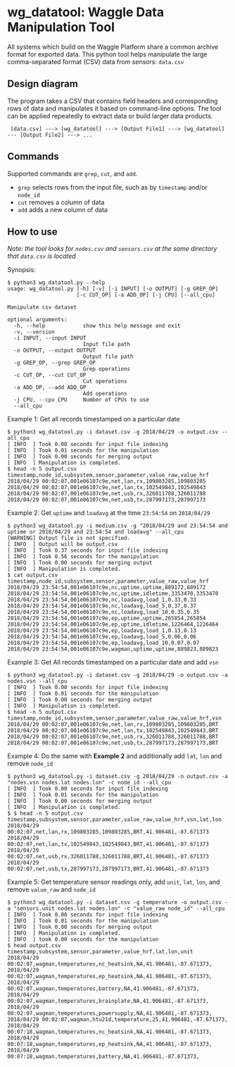 <!--
waggle_topic=/data_analysis/datatools,"wg_datatool: CSV Data Manipulation Tool"
-->

# wg_datatool: Waggle Data Manipulation Tool

All systems which build on the Waggle Platform share a common archive format for exported data.  This python tool helps manipulate the large comma-separated format (CSV) data from sensors: `data.csv`

## Design diagram

The program takes a CSV that contains field headers and corresponding rows of data and manipulates it based on command-line options. The tool can be applied repeatedly to extract data or build larger data products.

```
 [data.csv] ---> [wg_datatool] ---> [Output File1] ---> [wg_datatool] --- [Output File2] ---> ...
```

## Commands

Supported commands are `grep`, `cut`, and `add`.

- `grep` selects rows from the input file, such as by `timestamp` and/or `node_id`
- `cut` removes a column of data
- `add` adds a new column of data

## How to use

*Note: the tool looks for `nodes.csv` and `sensors.csv` at the same directory that `data.csv` is located*

Synopsis:
```
$ python3 wg_datatool.py --help
usage: wg_datatool.py [-h] [-v] [-i INPUT] [-o OUTPUT] [-g GREP_OP]
                      [-c CUT_OP] [-a ADD_OP] [-j CPU] [--all_cpu]

Manipulate csv dataset

optional arguments:
  -h, --help            show this help message and exit
  -v, --version
  -i INPUT, --input INPUT
                        Input file path
  -o OUTPUT, --output OUTPUT
                        Output file path
  -g GREP_OP, --grep GREP_OP
                        Grep operations
  -c CUT_OP, --cut CUT_OP
                        Cut operations
  -a ADD_OP, --add ADD_OP
                        Add operations
  -j CPU, --cpu CPU     Number of CPUs to use
  --all_cpu
```

Example 1: Get all records timestamped on a particular date
```
$ python3 wg_datatool.py -i dataset.csv -g 2018/04/29 -o output.csv --all_cpu
[ INFO  ] Took 0.00 seconds for input file indexing
[ INFO  ] Took 0.01 seconds for the manipulation
[ INFO  ] Took 0.00 seconds for merging output
[ INFO  ] Manipulation is completed.
$ head -n 5 output.csv
timestamp,node_id,subsystem,sensor,parameter,value_raw,value_hrf
2018/04/29 00:02:07,001e06107c9e,net,lan,rx,109803285,109803285
2018/04/29 00:02:07,001e06107c9e,net,lan,tx,102549843,102549843
2018/04/29 00:02:07,001e06107c9e,net,usb,rx,326011788,326011788
2018/04/29 00:02:07,001e06107c9e,net,usb,tx,287997173,287997173
```

Example 2: Get `uptime` and `loadavg` at the time `23:54:54` on `2018/04/29`
```
$ python3 wg_datatool.py -i medium.csv -g "2018/04/29 and 23:54:54 and uptime or 2018/04/29 and 23:54:54 and loadavg" --all_cpu
[WARNING] Output file is not specified.
[ INFO  ] Output will be output.csv
[ INFO  ] Took 0.37 seconds for input file indexing
[ INFO  ] Took 0.56 seconds for the manipulation
[ INFO  ] Took 0.00 seconds for merging output
[ INFO  ] Manipulation is completed.
$ cat output.csv
timestamp,node_id,subsystem,sensor,parameter,value_raw,value_hrf
2018/04/29 23:54:54,001e06107c9e,nc,uptime,uptime,889172,889172
2018/04/29 23:54:54,001e06107c9e,nc,uptime,idletime,3353470,3353470
2018/04/29 23:54:54,001e06107c9e,nc,loadavg,load_1,0.33,0.33
2018/04/29 23:54:54,001e06107c9e,nc,loadavg,load_5,0.37,0.37
2018/04/29 23:54:54,001e06107c9e,nc,loadavg,load_10,0.35,0.35
2018/04/29 23:54:54,001e06107c9e,ep,uptime,uptime,265854,265854
2018/04/29 23:54:54,001e06107c9e,ep,uptime,idletime,1226464,1226464
2018/04/29 23:54:54,001e06107c9e,ep,loadavg,load_1,0.13,0.13
2018/04/29 23:54:54,001e06107c9e,ep,loadavg,load_5,0.06,0.06
2018/04/29 23:54:54,001e06107c9e,ep,loadavg,load_10,0.07,0.07
2018/04/29 23:54:54,001e06107c9e,wagman,uptime,uptime,889823,889823
```

Example 3: Get All records timestamped on a particular date and add `vsn`
```
$ python3 wg_datatool.py -i dataset.csv -g 2018/04/29 -o output.csv -a nodes.vsn --all_cpu
[ INFO  ] Took 0.00 seconds for input file indexing
[ INFO  ] Took 0.01 seconds for the manipulation
[ INFO  ] Took 0.00 seconds for merging output
[ INFO  ] Manipulation is completed.
$ head -n 5 output.csv
timestamp,node_id,subsystem,sensor,parameter,value_raw,value_hrf,vsn
2018/04/29 00:02:07,001e06107c9e,net,lan,rx,109803285,109803285,BRT
2018/04/29 00:02:07,001e06107c9e,net,lan,tx,102549843,102549843,BRT
2018/04/29 00:02:07,001e06107c9e,net,usb,rx,326011788,326011788,BRT
2018/04/29 00:02:07,001e06107c9e,net,usb,tx,287997173,287997173,BRT
```

Example 4: Do the same with __Example 2__ and additionally add `lat`, `lon` and remove `node_id`
```
$ python3 wg_datatool.py -i dataset.csv -g 2018/04/29 -o output.csv -a "nodes.vsn nodes.lat nodes.lon" -c node_id --all_cpu
[ INFO  ] Took 0.00 seconds for input file indexing
[ INFO  ] Took 0.01 seconds for the manipulation
[ INFO  ] Took 0.00 seconds for merging output
[ INFO  ] Manipulation is completed.
$ $ head -n 5 output.csv
timestamp,subsystem,sensor,parameter,value_raw,value_hrf,vsn,lat,lon
2018/04/29 00:02:07,net,lan,rx,109803285,109803285,BRT,41.906481,-87.671373
2018/04/29 00:02:07,net,lan,tx,102549843,102549843,BRT,41.906481,-87.671373
2018/04/29 00:02:07,net,usb,rx,326011788,326011788,BRT,41.906481,-87.671373
2018/04/29 00:02:07,net,usb,tx,287997173,287997173,BRT,41.906481,-87.671373
```

Example 5: Get temperature sensor readings only, add `unit`, `lat`, `lon`, and remove `value_raw` and `node_id`
```
$ python3 wg_datatool.py -i dataset.csv -g temperature -o output.csv -a "sensors.unit nodes.lat nodes.lon" -c "value_raw node_id" --all_cpu
[ INFO  ] Took 0.00 seconds for input file indexing
[ INFO  ] Took 0.01 seconds for the manipulation
[ INFO  ] Took 0.00 seconds for merging output
[ INFO  ] Manipulation is completed.
[ INFO  ] took 0.00 seconds for the manipulation
$ head output.csv
timestamp,subsystem,sensor,parameter,value_hrf,lat,lon,unit
2018/04/29 00:02:07,wagman,temperatures,nc_heatsink,NA,41.906481,-87.671373,
2018/04/29 00:02:07,wagman,temperatures,ep_heatsink,NA,41.906481,-87.671373,
2018/04/29 00:02:07,wagman,temperatures,battery,NA,41.906481,-87.671373,
2018/04/29 00:02:07,wagman,temperatures,brainplate,NA,41.906481,-87.671373,
2018/04/29 00:02:07,wagman,temperatures,powersupply,NA,41.906481,-87.671373,
2018/04/29 00:02:07,wagman,htu21d,temperature,25,41.906481,-87.671373,
2018/04/29 00:07:18,wagman,temperatures,nc_heatsink,NA,41.906481,-87.671373,
2018/04/29 00:07:18,wagman,temperatures,ep_heatsink,NA,41.906481,-87.671373,
2018/04/29 00:07:18,wagman,temperatures,battery,NA,41.906481,-87.671373,
```
